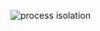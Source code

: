


















![process isolation](https://user-images.githubusercontent.com/31521112/32199529-82fd0398-bd92-11e7-9189-25b05c1b48ff.GIF)
